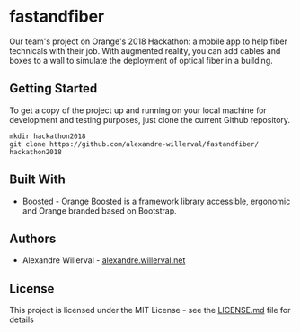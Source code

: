 # fastandfiber
Our team's project on Orange's 2018 Hackathon: a mobile app to help fiber technicals with their job. With augmented reality, you can add cables and boxes to a wall to simulate the deployment of optical fiber in a building.

## Getting Started

To get a copy of the project up and running on your local machine for 
development and testing purposes, just clone the current Github repository.
```
mkdir hackathon2018
git clone https://github.com/alexandre-willerval/fastandfiber/ hackathon2018
```

## Built With

* [Boosted](http://boosted.orange.com/) - Orange Boosted is a framework library accessible, ergonomic and Orange branded based on Bootstrap.

## Authors

* Alexandre Willerval - [alexandre.willerval.net](http://alexandre.willerval.net/)

## License

This project is licensed under the MIT License - see the [LICENSE.md](LICENSE.md) file for details
